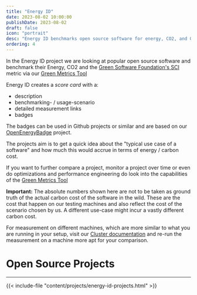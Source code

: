 ```yaml
---
title: "Energy ID"
date: 2023-08-02 10:00:00
publishDate: 2023-08-02
draft: false
icon: "portrait"
desc: "Energy ID benchmarks open source software for energy, CO2, and Green Software Foundation's SCI metrics using the Green Metrics Tool. It offers a scorecard with descriptions, scenarios, measurements, and badges from the OpenEnergyBadge project, aiming to highlight the energy/carbon cost of typical software use cases."
ordering: 4
---
```


In the Energy ID project we are looking at popular open source software and benchmark their Energy, CO2 and the [Green Software Foundation's SCI](https://sci-guide.greensoftware.foundation/) metric via our [Green Metrics Tool](/projects/green-metrics-tool/)

Energy ID creates a *score card* with a:
- description
- benchmarking- / usage-scenario
- detailed measurement links
- badges

The badges can be used in Github projects or similar and are based on our [OpenEnergyBadge](/projects/open-energy-badge/) project.

The projects aim is to get a quick idea about the "typical use case of a software" and how much this would accrue in terms of energy / carbon cost.

If you want to further compare a project, monitor a project over time or even do optimizations and performance engineering do look into the capabilities of the [Green Metrics Tool](/projects/green-metrics-tool/)

**Important:** The absolute numbers shown here are not to be taken as ground truth of the actual carbon cost of the
software in the wild. These are the cost that happen on our testing machines and
also reflect the cost of the scenario chosen by us. A different use-case might incur a vastly different carbon cost.

For measurement on different machines, which are more similar to what you are running in your setup, visit our [Cluster documentation](https://docs.green-coding.io/docs/measuring/measurement-cluster/)
and re-run the measurement on a machine more apt for your comparison.

# Open Source Projects
---
{{< include-file "content/projects/energy-id-projects.html" >}}
